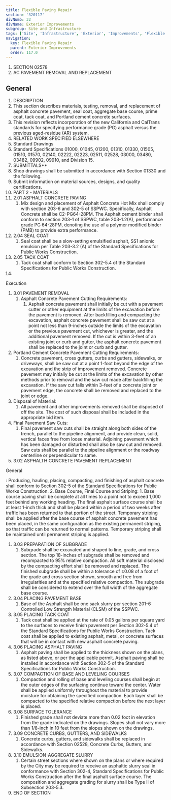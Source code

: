 ```yaml
---
title: Flexible Paving Repair
section: '320117'
divNumb: 32
divName: Exterior Improvements
subgroup: Site and Infrastructure
tags: ['Site', 'Infrastructure', 'Exterior', 'Improvements', 'Flexible', 'Paving', 'Repair']
navigation:
  key: Flexible Paving Repair
  parent: Exterior Improvements
  order: 117.0
---
```


1. SECTION 02578
1. AC PAVEMENT REMOVAL AND REPLACEMENT

## General

01. DESCRIPTION
   1. This section describes materials, testing, removal, and replacement of asphalt concrete pavement, seal coat, aggregate base course, prime coat, tack coat, and Portland cement concrete surfaces.
   1. This revision reflects incorporation of the new California and CalTrans standards for specifying performance grade (PG) asphalt versus the previous aged-residue (AR) system.
02. RELATED WORK SPECIFIED ELSEWHERE
   1. Standard Drawings
2. Standard Specifications 01000, 01045, 01200, 01310, 01330, 01505, 01510, 01570, 02140, 02222, 02223, 02511, 02528, 03000, 03480, 03482, 09902, 09910, and Division 15.
03. SUBMITTALS** 
   1. Shop drawings shall be submitted in accordance with Section 01330 and the following.
2. Submit information on material sources, designs, and quality certifications.
1. PART 2 - MATERIALS
1. 2.01 ASPHALT CONCRETE PAVING
   1. Mix design and placement of Asphalt Concrete Hot Mix shall comply with section 203-6 and 302-5 of SSPWC. Specifically, Asphalt Concrete shall be C2-PG64-28PM. The Asphalt cement binder shall conform to section 203-1 of SSPWC, table 203-1.2(A), performance grade PG 64-28PM, denoting the use of a polymer modified binder (PMB) to provide extra performance.
1. 2.04 SEAL COAT
   1. Seal coat shall be a slow-setting emulsified asphalt, SS1 anionic emulsion per Table 203-3.2 (A) of the Standard Specifications for Public Works Construction.
1. 2.05 TACK COAT
   1. Tack coat shall conform to Section 302-5.4 of the Standard Specifications for Public Works Construction.
1. 
Execution
1. 3.01 PAVEMENT REMOVAL
   1. Asphalt Concrete Pavement Cutting Requirements:
      1. Asphalt concrete pavement shall initially be cut with a pavement cutter or other equipment at the limits of the excavation before the pavement is removed. After backfilling and compacting the excavation, asphalt concrete pavement shall be saw cut at a point not less than 9-inches outside the limits of the excavation or the previous pavement cut, whichever is greater, and the additional pavement removed. If the cut is within 3-feet of an existing joint or curb and gutter, the asphalt concrete pavement shall be replaced to the joint or curb and gutter.
2. Portland Cement Concrete Pavement Cutting Requirements:
      1. Concrete pavement, cross gutters, curbs and gutters, sidewalks, or driveways, shall be saw cut at a point 1-foot beyond the edge of the excavation and the strip of improvement removed. Concrete pavement may initially be cut at the limits of the excavation by other methods prior to removal and the saw cut made after backfilling the excavation. If the saw cut falls within 3-feet of a concrete joint or pavement edge, the concrete shall be removed and replaced to the joint or edge.
3. Disposal of Material:
      1. All pavement and other improvements removed shall be disposed of off the site. The cost of such disposal shall be included in the appropriate bid item.
4. Final Pavement Saw Cuts:
      1. Final pavement saw cuts shall be straight along both sides of the trench, parallel to the pipeline alignment, and provide clean, solid, vertical faces free from loose material. Adjoining pavement which has been damaged or disturbed shall also be saw cut and removed. Saw cuts shall be parallel to the pipeline alignment or the roadway centerline or perpendicular to same.
1. 3.02 ASPHALTH CONCRETE PAVEMENT REPLACEMENT

General

: Producing, hauling, placing, compacting, and finishing of asphalt concrete shall conform to Section 302-5 of the Standard Specifications for Public Works Construction.
2. Base Course, Final Course and Striping:
      1. Base course paving shall be complete at all times to a point not to exceed 1,000 feet behind any working heading. The final asphalt surface course shall be at least 1-inch thick and shall be placed within a period of two weeks after traffic has been returned to that portion of the street. Temporary striping shall be applied after the base course of asphalt concrete pavement has been placed, in the same configuration as the existing permanent striping, so that traffic can be returned to normal patterns. Temporary striping shall be maintained until permanent striping is applied.
1. 3.03 PREPARATION OF SUBGRADE
   1. Subgrade shall be excavated and shaped to line, grade, and cross section. The top 18-inches of subgrade shall be removed and recompacted to 95% relative compaction. All soft material disclosed by the compacting effort shall be removed and replaced. The finished subgrade shall be within a tolerance of ±0.08 of a foot of the grade and cross section shown, smooth and free from irregularities and at the specified relative compaction. The subgrade shall be considered to extend over the full width of the aggregate base course.
1. 3.04 PLACING PAVEMENT BASE
   1. Base of the Asphalt shall be one sack slurry per section 201-6 Controlled Low Strength Material (CLSM) of the SSPWC. 
1. 3.05 PLACING TACK COAT
   1. Tack coat shall be applied at the rate of 0.05 gallons per square yard to the surfaces to receive finish pavement per Section 302-5.4 of the Standard Specifications for Public Works Construction. Tack coat shall be applied to existing asphalt, metal, or concrete surfaces that will be in contact with new asphalt concrete paving.
1. 3.06 PLACING ASPHALT PAVING
   1. Asphalt paving shall be applied to the thickness shown on the plans, as listed above, or per the applicable permit. Asphalt paving shall be installed in accordance with Section 302-5 of the Standard Specifications for Public Works Construction.
1. 3.07 COMPACTION OF BASE AND LEVELING COURSES
   1. Compaction and rolling of base and leveling courses shall begin at the outer edges of the surfacing continue toward the center. Water shall be applied uniformly throughout the material to provide moisture for obtaining the specified compaction. Each layer shall be compacted to the specified relative compaction before the next layer is placed.
1. 3.08 SURFACE TOLERANCE
   1. Finished grade shall not deviate more than 0.02 foot in elevation from the grade indicated on the drawings. Slopes shall not vary more than 1/8-inch in 10 feet from the slopes shown on the drawings.
1. 3.09 CONCRETE CURBS, GUTTERS, AND SIDEWALKS
   1. Concrete curbs, gutters, and sidewalks shall be replaced in accordance with Section 02528, Concrete Curbs, Gutters, and Sidewalks.
1. 3.10 EMULSION-AGGREGATE SLURRY
   1. Certain street sections where shown on the plans or where required by the City may be required to receive an asphaltic slurry seal in conformance with Section 302-4, Standard Specifications for Public Works Construction after the final asphalt surface course. The composition and aggregate grading for slurry shall be Type II of Subsection 203-5.3.
1. END OF SECTION

